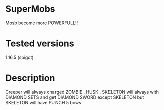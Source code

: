 # SuperMobs
Mosb become more POWERFULL!!
# Tested versions
1.16.5 (spigot)
# Description
Creeper will always charged
ZOMBIE , HUSK , SKELETON will always with DIAMOND SETS and get DIAMOND SWORD except SKELETON
but SKELETON will have PUNCH 5 bows
